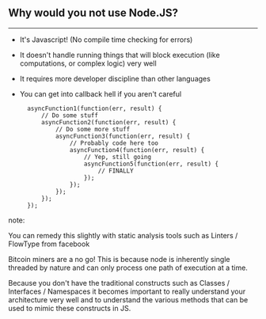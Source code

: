 ##  Why would you not use Node.JS?

-------------

- It's Javascript! (No compile time checking for errors) <!-- .element: class="fragment" data-fragment-index="1" -->
- It doesn't handle running things that will block execution (like computations, or complex logic) very well <!-- .element: class="fragment" data-fragment-index="2" -->
- It requires more developer discipline than other languages <!-- .element: class="fragment" data-fragment-index="3" -->
- You can get into callback hell if you aren't careful <!-- .element: class="fragment" data-fragment-index="4" -->

        asyncFunction1(function(err, result) {
            // Do some stuff
            asyncFunction2(function(err, result) {
                // Do some more stuff
                asyncFunction3(function(err, result) {
                    // Probably code here too
                    asyncFunction4(function(err, result) {
                        // Yep, still going
                        asyncFunction5(function(err, result) {
                            // FINALLY
                        });
                    });
                });
            });
        });
<!-- .element: class="fragment" data-fragment-index="4" -->

note:

You can remedy this slightly with static analysis tools such as Linters / FlowType from facebook

Bitcoin miners are a no go! This is because node is inherently single threaded by nature and can only process one path of execution at a time.

Because you don't have the traditional constructs such as Classes / Interfaces / Namespaces it becomes important to really understand your architecture very well and to understand the various methods that can be used to mimic these constructs in JS.
